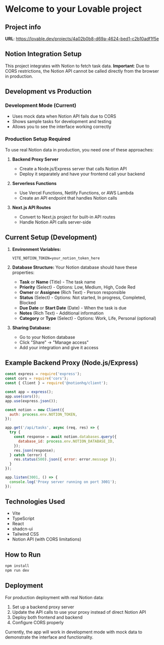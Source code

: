 # Welcome to your Lovable project

## Project info

**URL**: https://lovable.dev/projects/4a02b0b8-d69a-4624-bed1-c2b10adf1f5e

## Notion Integration Setup

This project integrates with Notion to fetch task data. **Important**: Due to CORS restrictions, the Notion API cannot be called directly from the browser in production.

## Development vs Production

### Development Mode (Current)
- Uses mock data when Notion API fails due to CORS
- Shows sample tasks for development and testing
- Allows you to see the interface working correctly

### Production Setup Required
To use real Notion data in production, you need one of these approaches:

1. **Backend Proxy Server**
   - Create a Node.js/Express server that calls Notion API
   - Deploy it separately and have your frontend call your backend

2. **Serverless Functions**
   - Use Vercel Functions, Netlify Functions, or AWS Lambda
   - Create an API endpoint that handles Notion calls

3. **Next.js API Routes**
   - Convert to Next.js project for built-in API routes
   - Handle Notion API calls server-side

## Current Setup (Development)

1. **Environment Variables:**
   ```
   VITE_NOTION_TOKEN=your_notion_token_here
   ```

2. **Database Structure:**
   Your Notion database should have these properties:
   - **Task** or **Name** (Title) - The task name
   - **Priority** (Select) - Options: Low, Medium, High, Code Red
   - **Owner** or **Assignee** (Rich Text) - Person responsible
   - **Status** (Select) - Options: Not started, In progress, Completed, Blocked
   - **Due Date** or **Start Date** (Date) - When the task is due
   - **Notes** (Rich Text) - Additional information
   - **Category** or **Type** (Select) - Options: Work, Life, Personal (optional)

3. **Sharing Database:**
   - Go to your Notion database
   - Click "Share" → "Manage access"
   - Add your integration and give it access

## Example Backend Proxy (Node.js/Express)

```javascript
const express = require('express');
const cors = require('cors');
const { Client } = require('@notionhq/client');

const app = express();
app.use(cors());
app.use(express.json());

const notion = new Client({
  auth: process.env.NOTION_TOKEN,
});

app.get('/api/tasks', async (req, res) => {
  try {
    const response = await notion.databases.query({
      database_id: process.env.NOTION_DATABASE_ID,
    });
    res.json(response);
  } catch (error) {
    res.status(500).json({ error: error.message });
  }
});

app.listen(3001, () => {
  console.log('Proxy server running on port 3001');
});
```

## Technologies Used

- Vite
- TypeScript
- React
- shadcn-ui
- Tailwind CSS
- Notion API (with CORS limitations)

## How to Run

```sh
npm install
npm run dev
```

## Deployment

For production deployment with real Notion data:

1. Set up a backend proxy server
2. Update the API calls to use your proxy instead of direct Notion API
3. Deploy both frontend and backend
4. Configure CORS properly

Currently, the app will work in development mode with mock data to demonstrate the interface and functionality.